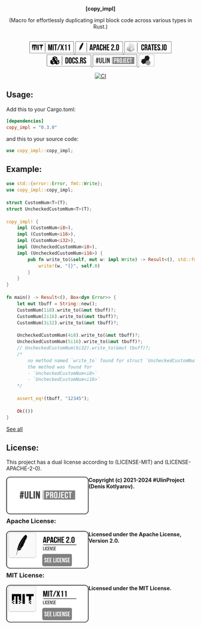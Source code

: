 <div id="header" align="center">

  <b>[copy_impl]</b>
  
  (Macro for effortlessly duplicating impl block code across various types in Rust.)
  </br></br>

<div id="badges">
  <a href="./LICENSE-MIT">
    <img src="https://github.com/UlinProject/img/blob/main/short_70/mit.png" alt="mit" style="height: 32px; max-width: 100%;"/>
  </a>
  <a href="./LICENSE-APACHE">
    <img src="https://github.com/UlinProject/img/blob/main/short_70/apache2.png" alt="apache2" style="height: 32px; max-width: 100%;"/>
  </a>
  <a href="https://crates.io/copy_impl">
    <img src="https://github.com/UlinProject/img/blob/main/short_70/cratesio.png" alt="cratesio" style="height: 32px; max-width: 100%;"/>
  </a>
  <a href="https://doc.rs/copy_impl">
    <img src="https://github.com/UlinProject/img/blob/main/short_70/docrs.png" alt="docrs" style="height: 32px; max-width: 100%;"/>
  </a>
  <a href="https://github.com/denisandroid">
    <img src="https://github.com/UlinProject/img/blob/main/short_70/uproject.png" alt="uproject" style="height: 32px; max-width: 100%;"/>
  </a>
  <a href="https://github.com/clucompany">
    <img src="https://github.com/UlinProject/img/blob/main/short_70/clulab.png" alt="clulab" style="height: 32px; max-width: 100%;"/>
  </a>
	
  [![CI](https://github.com/clucompany/copy_impl/actions/workflows/CI.yml/badge.svg?event=push)](https://github.com/clucompany/copy_impl/actions/workflows/CI.yml) 


</div>
</div>

## Usage:

Add this to your Cargo.toml:

```toml
[dependencies]
copy_impl = "0.3.0"
```

and this to your source code:
```rust
use copy_impl::copy_impl;
```

## Example:

```rust
use std::{error::Error, fmt::Write};
use copy_impl::copy_impl;

struct CustomNum<T>(T);
struct UncheckedCustomNum<T>(T);

copy_impl! {
	impl (CustomNum<i8>),
	impl (CustomNum<i16>),
	impl (CustomNum<i32>),
	impl (UncheckedCustomNum<i8>),
	impl (UncheckedCustomNum<i16>) {
		pub fn write_to(&self, mut w: impl Write) -> Result<(), std::fmt::Error> {
			write!(w, "{}", self.0)
		}
	}
}

fn main() -> Result<(), Box<dyn Error>> {
	let mut tbuff = String::new();
	CustomNum(1i8).write_to(&mut tbuff)?;
	CustomNum(2i16).write_to(&mut tbuff)?;
	CustomNum(3i32).write_to(&mut tbuff)?;
	
	UncheckedCustomNum(4i8).write_to(&mut tbuff)?;
	UncheckedCustomNum(5i16).write_to(&mut tbuff)?;
	// UncheckedCustomNum(6i32).write_to(&mut tbuff)?;
	/*
		no method named `write_to` found for struct `UncheckedCustomNum<i32>` in the current scope
		the method was found for
		- `UncheckedCustomNum<i8>`
		- `UncheckedCustomNum<i16>`
	*/
	
	assert_eq!(tbuff, "12345");
	
	Ok(())
}
```

<a href="https://github.com/clucompany/copy_impl/tree/master/examples">
  See all
</a>

## License:
This project has a dual license according to (LICENSE-MIT) and (LICENSE-APACHE-2-0).

<div align="left">
  <a href="https://github.com/denisandroid">
    <img align="left" src="https://github.com/UlinProject/img/blob/main/block_450_220/uproject.png" alt="uproject" style="height: 100px; width: 220px;"/>
  </a>
  
  <b>Copyright (c) 2021-2024 #UlinProject (Denis Kotlyarov).</b>
  </br></br></br></br>
</div>

### Apache License:
<div align="left">
  <a href="https://www.apache.org/licenses/LICENSE-2.0">
    <img align="left" src="https://github.com/UlinProject/img/blob/main/block_450_220/apache2.png" alt="apache2" style="height: 100px; width: 220px;"/>
  </a>
  
  <b>Licensed under the Apache License, Version 2.0.</b>
  </br></br></br></br>
</div>

### MIT License:
<div align="left">
  <a href="https://mit-license.org/">
    <img align="left" src="https://github.com/UlinProject/img/blob/main/block_450_220/mit.png" alt="mit" style="height: 100px; width: 220px;"/>
  </a>
  
  <b>Licensed under the MIT License.</b>
  </br></br></br></br>
</div>
